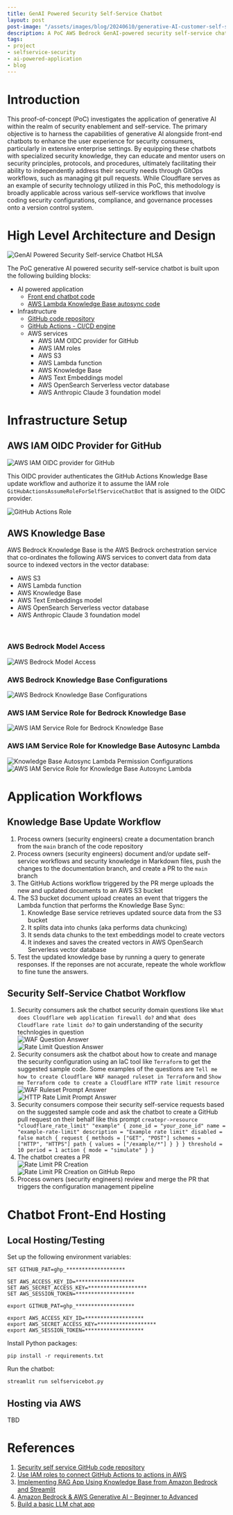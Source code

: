 ```yaml
---
title: GenAI Powered Security Self-Service Chatbot
layout: post
post-image: "/assets/images/blog/20240610/generative-AI-customer-self-service.jpg"
description: A PoC AWS Bedrock GenAI-powered security self-service chatbot
tags:
- project
- selfservice-security
- ai-powered-application
- blog
---
```


# Introduction

This proof-of-concept (PoC) investigates the application of generative AI within the realm of security enablement and self-service. The primary objective is to harness the capabilities of generative AI alongside front-end chatbots to enhance the user experience for security consumers, particularly in extensive enterprise settings. By equipping these chatbots with specialized security knowledge, they can educate and mentor users on security principles, protocols, and procedures, ultimately facilitating their ability to independently address their security needs through GitOps workflows, such as managing git pull requests. While Cloudflare serves as an example of security technology utilized in this PoC, this methodology is broadly applicable across various self-service workflows that involve coding security configurations, compliance, and governance processes onto a version control system.

# High Level Architecture and Design

![GenAI Powered Security Self-service Chatbot HLSA](/assets/images/blog/20240610/security_selfservice_chatbot_hlsa.png "GenAI Powered Security Self-service Chatbot HLSA")

The PoC generative AI powered security self-service chatbot is built upon the following building blocks:

- AI powered application<br>
  - [Front end chatbot code](https://github.com/trantdai/genai/blob/main/selfservicebot.py)
  - [AWS Lambda Knowledge Base autosync code](https://github.com/trantdai/genai/blob/main/autosync_kb.py)
- Infrastructure<br>
  - [GitHub code repository](https://github.com/trantdai/genai)
  - [GitHub Actions - CI/CD engine](https://github.com/trantdai/genai/tree/main/.github/workflows)
  - AWS services<br>
    - AWS IAM OIDC provider for GitHub
    - AWS IAM roles
    - AWS S3
    - AWS Lambda function
    - AWS Knowledge Base
    - AWS Text Embeddings model
    - AWS OpenSearch Serverless vector database
    - AWS Anthropic Claude 3 foundation model

# Infrastructure Setup

## AWS IAM OIDC Provider for GitHub

![AWS IAM OIDC provider for GitHub](/assets/images/blog/20240610/aws_github_oidc_idp.png "AWS IAM OIDC provider for GitHub")

This OIDC provider authenticates the GitHub Actions Knowledge Base update workflow and authorize it to assume the IAM role `GitHubActionsAssumeRoleForSelfServiceChatBot` that is assigned to the OIDC provider.

![GitHub Actions Role](/assets/images/blog/20240610/github_role.png "GitHub Actions Role")

## AWS Knowledge Base

AWS Bedrock Knowledge Base is the AWS Bedrock orchestration service that co-ordinates the following AWS services to convert data from data source to indexed vectors in the vector database:

- AWS S3
- AWS Lambda function
- AWS Knowledge Base
- AWS Text Embeddings model
- AWS OpenSearch Serverless vector database
- AWS Anthropic Claude 3 foundation model
<br>

### AWS Bedrock Model Access
![AWS Bedrock Model Access](/assets/images/blog/20240610/aws_bedrock_model_access.png "AWS Bedrock Model Access")

### AWS Bedrock Knowledge Base Configurations
![AWS Bedrock Knowledge Base Configurations](/assets/images/blog/20240610/aws_bedrock_knowledge_base.png "AWS Bedrock Knowledge Base Configurations")

### AWS IAM Service Role for Bedrock Knowledge Base
![AWS IAM Service Role for Bedrock Knowledge Base](/assets/images/blog/20240610/aws_iam_kb_role.png "AWS IAM Service Role for Bedrock Knowledge Base")

### AWS IAM Service Role for Knowledge Base Autosync Lambda
![Knowledge Base Autosync Lambda Permission Configurations](/assets/images/blog/20240610/kbautosync_lambda_permissions.png "Knowledge Base Autosync Lambda Permission Configurations")
![AWS IAM Service Role for Knowledge Base Autosync Lambda](/assets/images/blog/20240610/kbautosync_lambda_iam_role.png "AWS IAM Service Role for Knowledge Base Autosync Lambda")

# Application Workflows

## Knowledge Base Update Workflow
1. Process owners (security engineers) create a documentation branch from the `main` branch of the code repository
2. Process owners (security engineers) document and/or update self-service workflows and security knowledge in Markdown files, push the changes to the documentation branch, and create a PR to the `main` branch
3. The GitHub Actions workflow triggered by the PR merge uploads the new and updated documents to an AWS S3 bucket
4. The S3 bucket document upload creates an event that triggers the Lambda function that performs the Knowledge Base Sync:
   1. Knowledge Base service retrieves updated source data from the S3 bucket
   2. It splits data into chunks (aka performs data chunkcing)
   3. It sends data chunks to the text embeddings model to create vectors
   4. It indexes and saves the created vectors in AWS OpenSearch Serverless vector database
5. Test the updated knowledge base by running a query to generate responses. If the reponses are not accurate, repeate the whole workflow to fine tune the answers.

## Security Self-Service Chatbot Workflow
1. Security consumers ask the chatbot security domain questions like `What does Cloudflare web application firewall do?` and `What does Cloudflare rate limit do?` to gain understanding of the security technlogies in question<br>![WAF Question Answer](/assets/images/blog/20240610/waf_question_answer.png "WAF Question Answer")<br>![Rate Limit Question Answer](/assets/images/blog/20240610/rate_limit_question_answer.png "Rate Limit Question Answer")
2. Security consumers ask the chatbot about how to create and manage the security configuration using an IaC tool like `Terraform` to get the suggested sample code. Some examples of the questions are `Tell me how to create Cloudflare WAF managed ruleset in Terraform` and `Show me Terraform code to create a Cloudflare HTTP rate limit resource`<br>![WAF Ruleset Prompt Answer](/assets/images/blog/20240610/chatbot_prompt_waf_ruleset.png "WAF Ruleset Prompt Answer")<br>![HTTP Rate Limit Prompt Answer](/assets/images/blog/20240610/chatbot_prompt_rate_limit.png "[HTTP Rate Limit Prompt Answer")
3. Security consumers compose their security self-service requests based on the suggested sample code and ask the chatbot to create a GitHub pull request on their behalf like this prompt ```createpr->resource "cloudflare_rate_limit" "example" { zone_id = "your_zone_id" name = "example-rate-limit" description = "Example rate limit" disabled = false match { request { methods = ["GET", "POST"] schemes = ["HTTP", "HTTPS"] path { values = ["/example/*"] } } } threshold = 10 period = 1 action { mode = "simulate" } }```
4. The chatbot creates a PR<br>![Rate Limit PR Creation](/assets/images/blog/20240610/create_pr_rate_limit.png "Rate Limit PR Creation")<br>![Rate Limit PR Creation on GitHub Repo](/assets/images/blog/20240610/pull_request_created_by_chatbot.png "Rate Limit PR Creation on GitHub Repo")
5. Process owners (security engineers) review and merge the PR that triggers the configuration management pipeline


# Chatbot Front-End Hosting

## Local Hosting/Testing

Set up the following environment variables:
```Windows
SET GITHUB_PAT=ghp_*******************

SET AWS_ACCESS_KEY_ID=*******************
SET AWS_SECRET_ACCESS_KEY=*******************
SET AWS_SESSION_TOKEN=*******************
```

```Linux
export GITHUB_PAT=ghp_*******************

export AWS_ACCESS_KEY_ID=*******************
export AWS_SECRET_ACCESS_KEY=*******************
export AWS_SESSION_TOKEN=*******************
```

Install Python packages:
```
pip install -r requirements.txt
```

Run the chatbot:
```Python
streamlit run selfservicebot.py
```

## Hosting via AWS
TBD

# References
1. [Security self service GitHub code repository](https://github.com/trantdai/genai)
2. [Use IAM roles to connect GitHub Actions to actions in AWS](https://aws.amazon.com/blogs/security/use-iam-roles-to-connect-github-actions-to-actions-in-aws/)
3. [Implementing RAG App Using Knowledge Base from Amazon Bedrock and Streamlit](https://medium.com/@saikatm.courses/implementing-rag-app-using-knowledge-base-from-amazon-bedrock-and-streamlit-e52f8300f01d)
4. [Amazon Bedrock & AWS Generative AI - Beginner to Advanced](https://cba.udemy.com/course/amazon-bedrock-aws-generative-ai-beginner-to-advanced/)
5. [Build a basic LLM chat app](https://docs.streamlit.io/develop/tutorials/llms/build-conversational-apps)